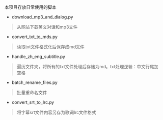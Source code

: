 本项目存放日常使用的脚本

+ download_mp3_and_dialog.py
> 从网站下载英文对话和mp3文件

+ convert_txt_to_mds.py
> 读取txt文件格式化后保存成md文件

+ handle_zh_eng_subtitle.py
> 遍历文件夹，将所有的txt文件处理后存储为md。txt处理逻辑：中文行尾加空格

+ batch_rename_files.py
> 批量重命名文件

+ convert_srt_to_lrc.py
> 将字幕srt文件内容另存为歌词lrc文件格式